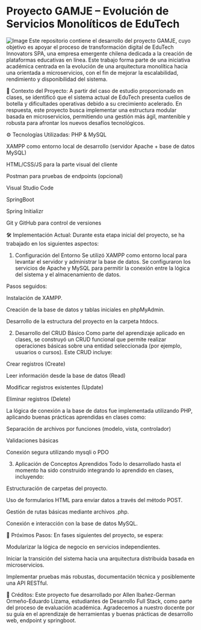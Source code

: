 # Proyecto GAMJE – Evolución de Servicios Monolíticos de EduTech
![Image](https://github.com/user-attachments/assets/5c75e880-deba-4cf2-9958-ccd5f8bb9dca)
Este repositorio contiene el desarrollo del proyecto GAMJE, cuyo objetivo es apoyar el proceso de transformación digital de EduTech Innovators SPA, una empresa emergente chilena dedicada a la creación de plataformas educativas en línea. Este trabajo forma parte de una iniciativa académica centrada en la evolución de una arquitectura monolítica hacia una orientada a microservicios, con el fin de mejorar la escalabilidad, rendimiento y disponibilidad del sistema.

📌 Contexto del Proyecto:
A partir del caso de estudio proporcionado en clases, se identificó que el sistema actual de EduTech presenta cuellos de botella y dificultades operativas debido a su crecimiento acelerado. En respuesta, este proyecto busca implementar una estructura modular basada en microservicios, permitiendo una gestión más ágil, mantenible y robusta para afrontar los nuevos desafíos tecnológicos.

⚙️ Tecnologías Utilizadas:
PHP & MySQL

XAMPP como entorno local de desarrollo (servidor Apache + base de datos MySQL)

HTML/CSS/JS para la parte visual del cliente

Postman para pruebas de endpoints (opcional)

Visual Studio Code

SpringBoot

Spring Initializr

Git y GitHub para control de versiones

🛠️ Implementación Actual:
Durante esta etapa inicial del proyecto, se ha trabajado en los siguientes aspectos:

1. Configuración del Entorno
Se utilizó XAMPP como entorno local para levantar el servidor y administrar la base de datos. Se configuraron los servicios de Apache y MySQL para permitir la conexión entre la lógica del sistema y el almacenamiento de datos.

Pasos seguidos:

Instalación de XAMPP.

Creación de la base de datos y tablas iniciales en phpMyAdmin.

Desarrollo de la estructura del proyecto en la carpeta htdocs.

2. Desarrollo del CRUD Básico
Como parte del aprendizaje aplicado en clases, se construyó un CRUD funcional que permite realizar operaciones básicas sobre una entidad seleccionada (por ejemplo, usuarios o cursos). Este CRUD incluye:

Crear registros (Create)

Leer información desde la base de datos (Read)

Modificar registros existentes (Update)

Eliminar registros (Delete)

La lógica de conexión a la base de datos fue implementada utilizando PHP, aplicando buenas prácticas aprendidas en clases como:

Separación de archivos por funciones (modelo, vista, controlador)

Validaciones básicas

Conexión segura utilizando mysqli o PDO

3. Aplicación de Conceptos Aprendidos
Todo lo desarrollado hasta el momento ha sido construido integrando lo aprendido en clases, incluyendo:

Estructuración de carpetas del proyecto.

Uso de formularios HTML para enviar datos a través del método POST.

Gestión de rutas básicas mediante archivos .php.

Conexión e interacción con la base de datos MySQL.

🔄 Próximos Pasos:
En fases siguientes del proyecto, se espera:

Modularizar la lógica de negocio en servicios independientes.

Iniciar la transición del sistema hacia una arquitectura distribuida basada en microservicios.

Implementar pruebas más robustas, documentación técnica y posiblemente una API RESTful.

🤝 Créditos:
Este proyecto fue desarrollado por Allen Ibañez-German Ormeño-Eduardo Lizama, estudiantes de Desarrollo Full Stack, como parte del proceso de evaluación académica. Agradecemos a nuestro docente por su guía en el aprendizaje de herramientas y buenas prácticas de desarrollo web, endpoint y springboot.
